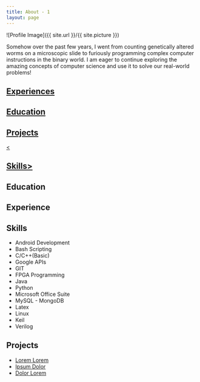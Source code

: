```yaml
---
title: About - 1
layout: page
---
```

![Profile Image]({{ site.url }}/{{ site.picture }})

<p>Somehow over the past few years, I went from counting genetically altered worms on a microscopic slide to furiously programming complex computer instructions in the binary world. I am eager to continue exploring the amazing concepts of computer science and use it to solve our real-world problems!</p>


<a href="#Experiences"><h2>Experiences</h2></a>

<a href="#Education"><h2>Education</h2></a>

<a href="#Projects"><h2>Projects</h2></a>

<a href="#Skills"><<h2>Skills></h2></a>

<a name="Education"><h2>Education</h2></a>

<a name="Experience"><h2>Experience</h2></a>

<a name="Skills"></a>
<h2>Skills</h2>
<ul class="skill-list">
	<li>Android Development</li>
	<li>Bash Scripting</li>
	<li>C/C++(Basic)</li>
	<li>Google APIs</li>
	<li>GIT</li>
	<li>FPGA Programming</li>
	<li>Java</li>
	<li>Python</li>
	<li>Microsoft Office Suite</li>
	<li>MySQL - MongoDB</li>
	<li>Latex</li>
	<li>Linux</li>
	<li>Keil</li>
	<li>Verilog</li>
</ul>

<a name="Projects"><h2>Projects</h2></a>
<ul>
	<li><a href="https://github.com/">Lorem Lorem</a></li>
	<li><a href="https://github.com/">Ipsum Dolor</a></li>
	<li><a href="https://github.com/">Dolor Lorem</a></li>
</ul>
